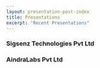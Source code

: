 ```yaml
---
layout: presentation-post-index
title: Presentations
excerpt: "Recent Presentations"
---
```


### Sigsenz Technologies Pvt Ltd


### AindraLabs Pvt Ltd
